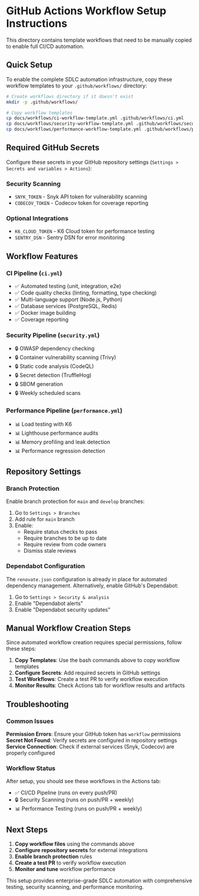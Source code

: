 # GitHub Actions Workflow Setup Instructions

This directory contains template workflows that need to be manually copied to enable full CI/CD automation.

## Quick Setup

To enable the complete SDLC automation infrastructure, copy these workflow templates to your `.github/workflows/` directory:

```bash
# Create workflows directory if it doesn't exist
mkdir -p .github/workflows/

# Copy workflow templates
cp docs/workflows/ci-workflow-template.yml .github/workflows/ci.yml
cp docs/workflows/security-workflow-template.yml .github/workflows/security.yml
cp docs/workflows/performance-workflow-template.yml .github/workflows/performance.yml
```

## Required GitHub Secrets

Configure these secrets in your GitHub repository settings (`Settings > Secrets and variables > Actions`):

### Security Scanning
- `SNYK_TOKEN` - Snyk API token for vulnerability scanning
- `CODECOV_TOKEN` - Codecov token for coverage reporting

### Optional Integrations
- `K6_CLOUD_TOKEN` - K6 Cloud token for performance testing
- `SENTRY_DSN` - Sentry DSN for error monitoring

## Workflow Features

### CI Pipeline (`ci.yml`)
- ✅ Automated testing (unit, integration, e2e)
- ✅ Code quality checks (linting, formatting, type checking)
- ✅ Multi-language support (Node.js, Python)
- ✅ Database services (PostgreSQL, Redis)
- ✅ Docker image building
- ✅ Coverage reporting

### Security Pipeline (`security.yml`)
- 🔒 OWASP dependency checking
- 🔒 Container vulnerability scanning (Trivy)
- 🔒 Static code analysis (CodeQL)
- 🔒 Secret detection (TruffleHog)
- 🔒 SBOM generation
- 🔒 Weekly scheduled scans

### Performance Pipeline (`performance.yml`)
- 📊 Load testing with K6
- 📊 Lighthouse performance audits
- 📊 Memory profiling and leak detection
- 📊 Performance regression detection

## Repository Settings

### Branch Protection
Enable branch protection for `main` and `develop` branches:
1. Go to `Settings > Branches`
2. Add rule for `main` branch
3. Enable:
   - Require status checks to pass
   - Require branches to be up to date
   - Require review from code owners
   - Dismiss stale reviews

### Dependabot Configuration
The `renovate.json` configuration is already in place for automated dependency management. Alternatively, enable GitHub's Dependabot:
1. Go to `Settings > Security & analysis`
2. Enable "Dependabot alerts"
3. Enable "Dependabot security updates"

## Manual Workflow Creation Steps

Since automated workflow creation requires special permissions, follow these steps:

1. **Copy Templates**: Use the bash commands above to copy workflow templates
2. **Configure Secrets**: Add required secrets in GitHub settings
3. **Test Workflows**: Create a test PR to verify workflow execution
4. **Monitor Results**: Check Actions tab for workflow results and artifacts

## Troubleshooting

### Common Issues

**Permission Errors**: Ensure your GitHub token has `workflow` permissions
**Secret Not Found**: Verify secrets are configured in repository settings
**Service Connection**: Check if external services (Snyk, Codecov) are properly configured

### Workflow Status

After setup, you should see these workflows in the Actions tab:
- ✅ CI/CD Pipeline (runs on every push/PR)
- 🔒 Security Scanning (runs on push/PR + weekly)
- 📊 Performance Testing (runs on push/PR + weekly)

## Next Steps

1. **Copy workflow files** using the commands above
2. **Configure repository secrets** for external integrations
3. **Enable branch protection** rules
4. **Create a test PR** to verify workflow execution
5. **Monitor and tune** workflow performance

This setup provides enterprise-grade SDLC automation with comprehensive testing, security scanning, and performance monitoring.